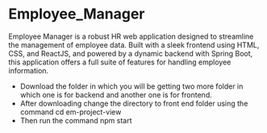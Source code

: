 # Employee_Manager
 Employee Manager is a robust HR web application designed to streamline the management of employee data. Built with a sleek frontend using HTML, CSS, and ReactJS, and powered by a dynamic backend with Spring Boot, this application offers a full suite of features for handling employee information.

 - Download the folder in which you will be getting two more folder in which one is for backend and another one is for frontend.
 - After downloading change the directory to front end folder using the command cd em-project-view
 - Then run the command npm start

